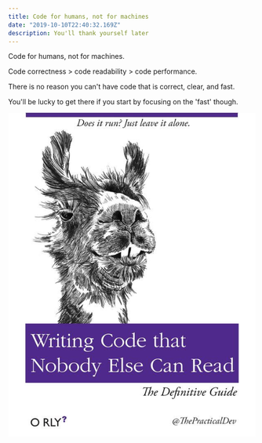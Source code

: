 ```yaml
---
title: Code for humans, not for machines
date: "2019-10-10T22:40:32.169Z"
description: You'll thank yourself later
---
```


Code for humans, not for machines.

Code correctness > code readability > code performance.

There is no reason you can't have code that is correct, clear, and fast.

You'll be lucky to get there if you start by focusing on the 'fast' though.

![](./code-readability.jpg)
